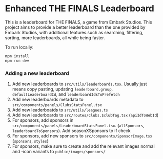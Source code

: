 # Enhanced THE FINALS Leaderboard

This is a leaderboard for THE FINALS, a game from Embark Studios. This project aims to provide a better leaderboard than the one provided by Embark Studios, with additional features such as searching, filtering, sorting, more leaderboards, all while being faster.

To run locally:

```bash
npm install
npm run dev
```

### Adding a new leaderboard

1. Add new leaderboards to `src/utils/leaderboards.tsx`. Usually just means copy pasting, updating `leaderboard.group`, `defaultLeaderboardId`, and `leaderboardIdsToPrefetch`
2. Add new leaderboards metadata to `src/components/panels/ClubsStatsPanel.tsx`
3. Add new leaderboatds to `src/utils/leagues.ts`
4. Add new leaderboards to `src/routes/clubs.$clubTag.tsx` (`apiIdToWebId`)
5. For sponsors, add sponsors in `src/components/panels/LeaderboardStatsPanel.tsx`. (`allSponsors`, `leaderboardToSponsors`). Add seasonXSponsors to if check
6. For sponsors, add new sponsors to `src/components/SponsorImage.tsx` (`sponsors`, `styles`)
7. For sponsors, make sure to create and add the relevant images normal and -icon variants to `public/images/sponsors/`

